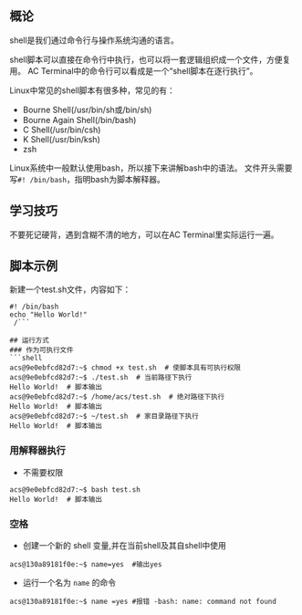 ## 概论
shell是我们通过命令行与操作系统沟通的语言。

shell脚本可以直接在命令行中执行，也可以将一套逻辑组织成一个文件，方便复用。
AC Terminal中的命令行可以看成是一个“shell脚本在逐行执行”。

Linux中常见的shell脚本有很多种，常见的有：

- Bourne Shell(/usr/bin/sh或/bin/sh)
- Bourne Again Shell(/bin/bash)
- C Shell(/usr/bin/csh)
- K Shell(/usr/bin/ksh)
- zsh
 
Linux系统中一般默认使用bash，所以接下来讲解bash中的语法。
文件开头需要写`#! /bin/bash`，指明bash为脚本解释器。

## 学习技巧
不要死记硬背，遇到含糊不清的地方，可以在AC Terminal里实际运行一遍。

## 脚本示例
新建一个test.sh文件，内容如下：
```shell
#! /bin/bash
echo "Hello World!"
 /```

## 运行方式
### 作为可执行文件
```shell
acs@9e0ebfcd82d7:~$ chmod +x test.sh  # 使脚本具有可执行权限
acs@9e0ebfcd82d7:~$ ./test.sh  # 当前路径下执行
Hello World!  # 脚本输出
acs@9e0ebfcd82d7:~$ /home/acs/test.sh  # 绝对路径下执行
Hello World!  # 脚本输出
acs@9e0ebfcd82d7:~$ ~/test.sh  # 家目录路径下执行
Hello World!  # 脚本输出
```

### 用解释器执行
* 不需要权限
```shell
acs@9e0ebfcd82d7:~$ bash test.sh
Hello World!  # 脚本输出
```
### 空格
- 创建一个新的 shell 变量,并在当前shell及其自shell中使用
```shell
acs@130a89181f0e:~$ name=yes  #输出yes
```

- 运行一个名为 `name` 的命令
```shell
acs@130a89181f0e:~$ name =yes #报错 -bash: name: command not found
```
